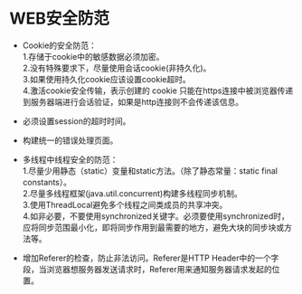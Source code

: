 # WEB安全防范

*	Cookie的安全防范：  
1.存储于cookie中的敏感数据必须加密。  
2.没有特殊要求下，尽量使用会话cookie(非持久化)。  
3.如果使用持久化cookie应该设置cookie超时。  
4.激活cookie安全传输，表示创建的 cookie 只能在https连接中被浏览器传递到服务器端进行会话验证，如果是http连接则不会传递该信息。

*	必须设置session的超时时间。
*	构建统一的错误处理页面。
*	多线程中线程安全的防范：  
1.尽量少用静态（static）变量和static方法。（除了静态常量：static final constants）。  
2.尽量多线程框架(java.util.concurrent)构建多线程同步机制。  
3.使用ThreadLocal避免多个线程之间类成员的共享冲突。  
4.如非必要，不要使用synchronized关键字。必须要使用synchronized时，应将同步范围最小化，即将同步作用到最需要的地方，避免大块的同步块或方法等。

*	增加Referer的检查，防止非法访问。Referer是HTTP Header中的一个字段，当浏览器想服务器发送请求时，Referer用来通知服务器请求发起的位置。
